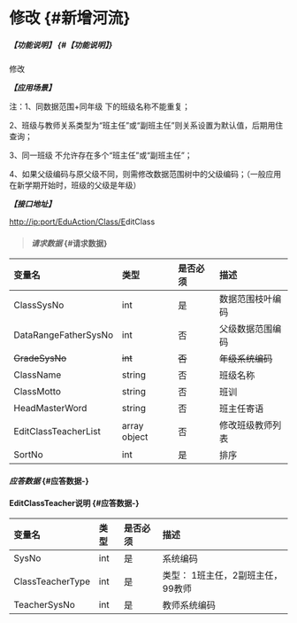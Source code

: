 # 修改 {#新增河流}

##### _【功能说明】_ {#【功能说明】}

修改

_**【应用场景】**_

注：1、同数据范围+同年级 下的班级名称不能重复；

2、班级与教师关系类型为“班主任”或“副班主任”则关系设置为默认值，后期用住查询；

3、同一班级 不允许存在多个“班主任”或“副班主任”；

4、如果父级编码与原父级不同，则需修改数据范围树中的父级编码；（一般应用在新学期开始时，班级的父级是年级）

_**【接口地址】**_

[http://ip:port/EduAction/Class/E](http://ip:port/HMAction/River/AddRiver)ditClass

> #### _请求数据_ {#请求数据}

| 变量名 | 类型 | 是否必须 | 描述 |
| :--- | :--- | :--- | :--- |
| ClassSysNo | int | 是 | 数据范围枝叶编码 |
| DataRangeFatherSysNo | int | 否 | 父级数据范围编码 |
| ~~GradeSysNo~~ | ~~int~~ | ~~否~~ | ~~年级系统编码~~ |
| ClassName | string | 否 | 班级名称 |
| ClassMotto | string | 否 | 班训 |
| HeadMasterWord | string | 否 | 班主任寄语 |
| EditClassTeacherList | array object | 否 | 修改班级教师列表 |
| SortNo| int | 是 | 排序|


#### _应答数据_ {#应答数据-}

#### EditClassTeacher说明 {#应答数据-}

| 变量名 | 类型 | 是否必须 | 描述 |
| :--- | :--- | :--- | :--- |
| SysNo | int | 是 | 系统编码 |
| ClassTeacherType | int | 是 | 类型： 1班主任，2副班主任，99教师 |
| TeacherSysNo | int | 是 | 教师系统编码 |



